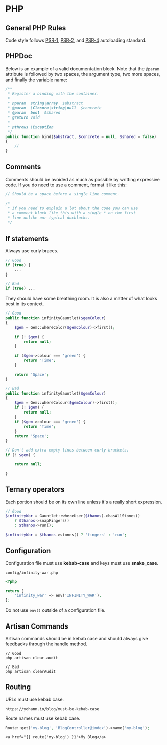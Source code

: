 # PHP

## General PHP Rules

Code style follows [PSR-1](https://www.php-fig.org/psr/psr-1/),
[PSR-2](https://www.php-fig.org/psr/psr-2/), and [PSR-4](https://www.php-fig.org/psr/psr-4/)
autoloading standard.

## PHPDoc

Below is an example of a valid documentation block. Note that the `@param` attribute
is followed by two spaces, the argument type, two more spaces, and finally the
variable name:

```php
/**
 * Register a binding with the container.
 *
 * @param  string|array  $abstract
 * @param  \Closure|string|null  $concrete
 * @param  bool  $shared
 * @return void
 *
 * @throws \Exception
 */
public function bind($abstract, $concrete = null, $shared = false)
{
    //
}
```

## Comments

Comments should be avoided as much as possible by writting expressive code.
If you do need to use a comment, format it like this:

```php
// Should be a space before a single line comment.

/*
 * If you need to explain a lot about the code you can use
 * a comment block like this with a single * on the first
 * line unlike our typical docblocks.
 */
```

## If statements

Always use curly braces.

```php
// Good
if (true) {
    ...
}

// Bad
if (true) ...
```

They should have some breathing room. It is also a matter of what looks best in
its context.

```php
// Good
public function infinityGauntlet($gemColour)
{
    $gem = Gem::whereColor($gemColour)->first();

    if (! $gem) {
        return null;
    }

    if ($gem->colour === 'green') {
        return 'Time';
    }

    return 'Space';
}

// Bad
public function infinityGauntlet($gemColour)
{
    $gem = Gem::whereColour($gemColour)->first();
    if (! $gem) {
        return null;
    }
    if ($gem->colour === 'green') {
        return 'Time';
    }
    return 'Space';
}

// Don't add extra empty lines between curly brackets.
if (! $gem) {

    return null;

}
```

## Ternary operators

Each portion should be on its own line unless it's a really short expression.

```php
// Good
$infinityWar = Gauntlet::whereUser($thanos)->hasAllStones()
    ? $thanos->snapFingers()
    : $thanos->run();

$infinityWar = $thanos->stones() ? 'fingers' : 'run';
```

## Configuration

Configuration file must use **kebab-case** and keys must use **snake_case**.

```
config/infinity-war.php
```

```php
<?php

return [
    'infinity_war' => env('INFINITY_WAR'),
];
```

Do not use `env()` outside of a configuration file.

## Artisan Commands

Artisan commands should be in kebab case and should always give feedbacks through
the handle method.

```
// Good
php artisan clear-audit

// Bad
php artisan clearAudit
```

## Routing

URLs must use kebab case.

```
https://yohann.io/blog/must-be-kebab-case
```

Route names must use kebab case.

```php
Route::get('my-blog', 'BlogController@index')->name('my-blog');
```

```
<a href="{{ route('my-blog') }}">My Blog</a>
```
